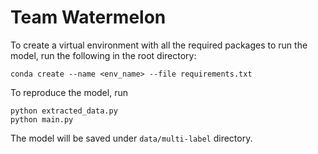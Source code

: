 # Team Watermelon

To create a virtual environment with all the required packages to run the model, run the following in the root directory:
```
conda create --name <env_name> --file requirements.txt
```

To reproduce the model, run
```
python extracted_data.py
python main.py
```

The model will be saved under `data/multi-label` directory.